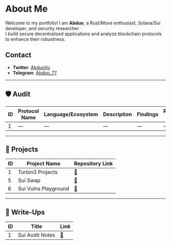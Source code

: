 # About Me

Welcome to my portfolio! I am **Abduo**, a Rust/Move enthusiast, Solana/Sui developer, and security researcher.  
I build secure decentralized applications and analyze blockchain protocols to enhance their robustness.  

## Contact

- **Twitter**: [AbduoVo](https://x.com/AbduoVo)
- **Telegram**: [Abduo_77](https://t.me/Abduo_77)

---

## 🛡️ Audit

| ID | Protocol Name | Language/Ecosystem | Description | Findings | Report Link |
|----|---------------|--------------------|-------------|----------|-------------|
| 1  | —             | —                  | —           | —        | —           |

---

## 🔧 Projects

| ID | Project Name  | Repository Link |
|----|--------------|-----------------|
| 1  |  Turbin3 Projects| [🔧](https://github.com/Abduovv/Q3_25_Builder_Abduovv)|
| 5  | Sui Swap  | [🔧](https://github.com/Abduovv/sui_swap_example)|
| 6  | Sui Vulns Playground | [🔧](https://github.com/Abduovv/move_vulns_playground)|

---

## 📝 Write-Ups

| ID | Title | Link |
|----|-------|------|
| 1  |  Sui Audit Notes       | [📝](https://github.com/Abduovv/sui_audit)|

